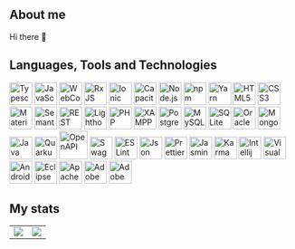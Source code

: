 <h2>About me</h2>
<p>Hi there 👋</p>

<h2>Languages, Tools and Technologies</h2>
<a href="https://www.typescriptlang.org/" title="Typescript"><img src="https://github.com/get-icon/geticon/raw/master/icons/typescript-icon.svg" alt="Typescript" width="40px" height="40px"></a>
<a href="https://developer.mozilla.org/en-US/docs/Web/JavaScript" title="JavaScript"><img src="https://github.com/get-icon/geticon/raw/master/icons/javascript.svg" alt="JavaScript" width="40px" height="40px"></a>
<a href="https://webcomponents.org/" title="WebComponents"><img src="https://github.com/get-icon/geticon/raw/master/icons/webcomponents.svg" alt="WebComponents" width="40px" height="40px"></a>
<a href="https://rxjs.dev" title="RxJS"><img src="https://github.com/get-icon/geticon/raw/master/icons/reactivex.svg" alt="RxJS" width="40px" height="40px"></a>
<a href="https://ionicframework.com" title="Ionic Framework"><img src="https://github.com/get-icon/geticon/raw/master/icons/ionic.svg" alt="Ionic Framework" width="40px" height="40px"></a>
<a href="https://capacitorjs.com" title="Capacitor"><img src="https://github.com/get-icon/geticon/raw/master/icons/capacitorjs-icon.svg" alt="Capacitor" width="40px" height="40px"></a>
<a href="https://nodejs.org/" title="Node.js"><img src="https://github.com/get-icon/geticon/raw/master/icons/nodejs-icon.svg" alt="Node.js" width="40px" height="40px"></a>
<a href="https://www.npmjs.com/" title="npm"><img src="https://github.com/get-icon/geticon/raw/master/icons/npm.svg" alt="npm" width="40px" height="40px"></a>
<a href="https://yarnpkg.com/" title="Yarn"><img src="https://github.com/get-icon/geticon/raw/master/icons/yarn.svg" alt="Yarn" width="40px" height="40px"></a>
<a href="https://www.w3.org/TR/html5/" title="HTML5"><img src="https://github.com/get-icon/geticon/raw/master/icons/html-5.svg" alt="HTML5" width="40px" height="40px"></a>
<a href="https://www.w3.org/TR/CSS/" title="CSS3"><img src="https://github.com/get-icon/geticon/raw/master/icons/css-3.svg" alt="CSS3" width="40px" height="40px"></a>
<a href="https://material-ui.com/" title="Material UI"><img src="https://github.com/get-icon/geticon/raw/master/icons/material-ui.svg" alt="Material UI" width="40px" height="40px"></a>
<a href="https://www.w3.org/standards/semanticweb/" title="Semantic Web"><img src="https://github.com/get-icon/geticon/raw/master/icons/semantic-web.svg" alt="Semantic Web" width="40px" height="40px"></a>
<a href="https://www.w3.org/2001/sw/wiki/REST" title="REST"><img src="https://github.com/get-icon/geticon/raw/master/icons/rest.svg" alt="REST" width="40px" height="40px"></a>
<a href="https://developers.google.com/web/tools/lighthouse" title="Lighthouse"><img src="https://github.com/get-icon/geticon/raw/master/icons/lighthouse.svg" alt="Lighthouse" width="40px" height="40px"></a>
<a href="https://www.php.net/" title="PHP"><img src="https://github.com/get-icon/geticon/raw/master/icons/php.svg" alt="PHP" width="40px" height="40px"></a>
<a href="https://www.apachefriends.org/" title="XAMPP"><img src="https://github.com/get-icon/geticon/raw/master/icons/xampp.svg" alt="XAMPP" width="40px" height="40px"></a>
<a href="https://www.postgresql.org/developer/" title="PostgreSQL"><img src="https://github.com/get-icon/geticon/raw/master/icons/postgresql.svg" alt="PostgreSQL" width="40px" height="40px"></a>
<a href="https://dev.mysql.com/" title="MySQL"><img src="https://github.com/get-icon/geticon/raw/master/icons/mysql.svg" alt="MySQL" width="40px" height="40px"></a>
<a href="https://sqlite.org/" title="SQLite"><img src="https://github.com/get-icon/geticon/raw/master/icons/sqlite.svg" alt="SQLite" width="40px" height="40px"></a>
<a href="https://www.oracle.com/database/" title="Oracle Database"><img src="https://github.com/get-icon/geticon/raw/master/icons/oracle.svg" alt="Oracle Database" width="40px" height="40px"></a>
<a href="https://www.mongodb.com/developer/" title="MongoDB"><img src="https://github.com/get-icon/geticon/raw/master/icons/mongodb-icon.svg" alt="MongoDB" width="40px" height="40px"></a>
<a href="https://www.java.com/" title="Java"><img src="https://github.com/get-icon/geticon/raw/master/icons/java.svg" alt="Java" width="40px" height="40px"></a>
<a href="https://quarkus.io/" title="Quarkus"><img src="https://github.com/get-icon/geticon/raw/master/icons/quarkus-icon.svg" alt="Quarkus" width="40px" height="40px"></a>
<a href="https://openapis.org/" title="OpenAPI"><img src="https://cdn.worldvectorlogo.com/logos/openapi-1.svg" alt="OpenAPI" width="50px" height="50px"></a>
<a href="https://swagger.io/" title="Swagger"><img src="https://github.com/get-icon/geticon/raw/master/icons/swagger.svg" alt="Swagger" width="40px" height="40px"></a>
<a href="https://eslint.org/" title="ESLint"><img src="https://github.com/get-icon/geticon/raw/master/icons/eslint.svg" alt="ESLint" width="40px" height="40px"></a>
<a href="https://www.json.org/" title="Json"><img src="https://github.com/get-icon/geticon/raw/master/icons/json.svg" alt="Json" width="40px" height="40px"></a>
<a href="https://prettier.io/" title="Prettier"><img src="https://github.com/get-icon/geticon/raw/master/icons/prettier.svg" alt="Prettier" width="40px" height="40px"></a>
<a href="https://jasmine.github.io/" title="Jasmine"><img src="https://github.com/get-icon/geticon/raw/master/icons/jasmine.svg" alt="Jasmine" width="40px" height="40px"></a>
<a href="https://karma-runner.github.io/" title="Karma"><img src="https://github.com/get-icon/geticon/raw/master/icons/karma.svg" alt="Karma" width="40px" height="40px"></a>
<a href="https://www.jetbrains.com/idea/" title="Intellij IDEA"><img src="https://github.com/get-icon/geticon/raw/master/icons/intellij-idea.svg" alt="Intellij IDEA" width="40px" height="40px"></a>
<a href="https://code.visualstudio.com/" title="Visual Studio Code"><img src="https://github.com/get-icon/geticon/raw/master/icons/visual-studio-code.svg" alt="Visual Studio Code" width="40px" height="40px"></a>
<a href="https://developer.android.com/studio" title="Android Studio"><img src="https://github.com/get-icon/geticon/raw/master/icons/android-icon.svg" alt="Android Studio" width="40px" height="40px"></a>
<a href="https://eclipseide.org" title="Eclipse IDE"><img src="https://github.com/get-icon/geticon/raw/master/icons/eclipse.svg" alt="Eclipse IDE" width="40px" height="40px"></a>
<a href="https://www.apache.org/" title="Apache"><img src="https://github.com/get-icon/geticon/raw/master/icons/apache.svg" alt="Apache" width="40px" height="40px"></a>
<a href="https://www.adobe.com/products/photoshop.html" title="Adobe Photoshop"><img src="https://github.com/get-icon/geticon/raw/master/icons/adobe-photoshop.svg" alt="Adobe Photoshop" width="40px" height="40px"></a>
<a href="https://www.adobe.com/products/illustrator.html" title="Adobe Illustrator"><img src="https://github.com/get-icon/geticon/raw/master/icons/adobe-illustrator.svg" alt="Adobe Illustrator" width="40px" height="40px"></a>

<h2>My stats</h2>
<table>
  <tr>
    <td><img src="https://github-readme-stats.vercel.app/api?username=orifn&hide_border=true&hide_title=true&show_icons=true&theme=github_dark_dimmed&bg_color=00000000" /></td>
    <td><img src="https://github-readme-streak-stats.herokuapp.com/?user=orifn&hide_border=true&theme=nord&background=00000000" /></td>
  </tr>
</table>
<!-- img src="https://github-readme-stats.vercel.app/api/top-langs/?username=orifn&hide_border=true&hide_title=true&layout=compact&theme=github_dark_dimmed&bg_color=00000000" / -->
<!-- img src="https://github-readme-stats.vercel.app/api/wakatime?username=orifn" / -->

<!--
**orifn/orifn** is a ✨ _special_ ✨ repository because its `README.md` (this file) appears on your GitHub profile.

Here are some ideas to get you started:

- 🔭 I’m currently working on ...
- 🌱 I’m currently learning ...
- 👯 I’m looking to collaborate on ...
- 🤔 I’m looking for help with ...
- 💬 Ask me about ...
- 📫 How to reach me: ...
- 😄 Pronouns: ...
- ⚡ Fun fact: ...
-->
